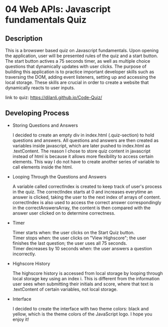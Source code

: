 # 04 Web APIs: Javascript fundamentals Quiz

## Description
This is a browswer based quiz on Javascript fundamentals. Upon opening the application, user will be presented rules of the quiz and a start button. The start button actives a 75 seconds timer, as well as multiple choice questions that dynamically updates with user clicks. 
The purpose of building this application is to practice important developer skills such as traversing the DOM, adding event listeners, setting up and accessing the local storage. These skills are crucial in order to create a website that dynamically reacts to user inputs.

link to quiz: https://dilanli.github.io/Code-Quiz/

## Developing Process
- Storing Questions and Answers <br/>

    I decided to create an empty div in index.html (.quiz-section) to hold questions and answers. All questions and answers are then created as variables inside javascript, which are later pushed to index.html as .textContent. The reason I chose to store quiz content in javascript instead of html is because it allows more flexibility to access certain elements. This way I do not have to create another series of variable to call elements inside the html.

- Looping Through the Questions and Answers <br/>

    A variable called correctIndex is created to keep track of user's process in the quiz. The correctIndex starts at 0 and increases everytime an answer is clicked, taking the user to the next index of arrays of content. correctIndex is also used to access the correct answer correspondingly in the correctAnswersArray, the content is then compared with the answer user clicked on to determine correctness.

- Timer <br/>

    Timer starts when: the user clicks on the Start Quiz button.<br/>
    Timer stops when: the user clicks on "View Highscore"; the user finishes the last question; the user uses all 75 seconds.<br/>
    Timer decreases by 10 seconds when: the user answers a question incorrectly.

- Highscore History <br/>

    The highscore history is accessed from local storage by looping through local storage key using an index i. This is different from the information user sees when submitting their initials and score, where that text is .textContent of certain variables, not local storage.

- Interface <br/>

    I decided to create the interface with two theme colors: black and yellow, which is the theme colors of the JavaScript logo. I hope you enjoy it!